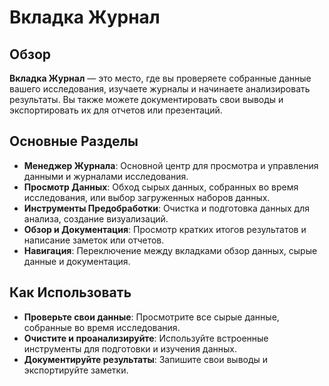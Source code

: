 # Вкладка Журнал

## Обзор

**Вкладка Журнал** — это место, где вы проверяете собранные данные вашего исследования, изучаете журналы и начинаете анализировать результаты. Вы также можете документировать свои выводы и экспортировать их для отчетов или презентаций.

## Основные Разделы

- **Менеджер Журнала**: Основной центр для просмотра и управления данными и журналами исследования.
- **Просмотр Данных**: Обход сырых данных, собранных во время исследования, или выбор загруженных наборов данных.
- **Инструменты Предобработки**: Очистка и подготовка данных для анализа, создание визуализаций.
- **Обзор и Документация**: Просмотр кратких итогов результатов и написание заметок или отчетов.
- **Навигация**: Переключение между вкладками обзор данных, сырые данные и документация.

## Как Использовать

- **Проверьте свои данные**: Просмотрите все сырые данные, собранные во время исследования.
- **Очистите и проанализируйте**: Используйте встроенные инструменты для подготовки и изучения данных.
- **Документируйте результаты**: Запишите свои выводы и экспортируйте заметки.
